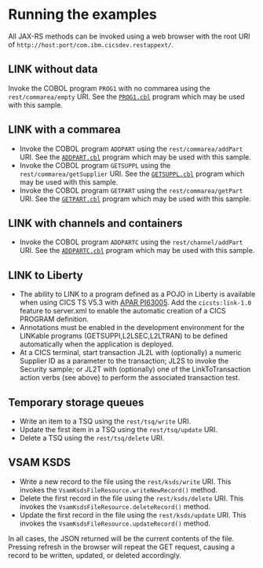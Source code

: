 Running the examples
====================

All JAX-RS methods can be invoked using a web browser with the root URI of `http://host:port/com.ibm.cicsdev.restappext/`.

## LINK without data

Invoke the COBOL program `PROG1` with no commarea using the `rest/commarea/empty` URI. See the [`PROG1.cbl`](src/Cobol/PROG1.cbl) program
which may be used with this sample.


## LINK with a commarea

* Invoke the COBOL program `ADDPART` using the `rest/commarea/addPart` URI. See the [`ADDPART.cbl`](src/Cobol/ADDPART.cbl) program which
may be used with this sample.
* Invoke the COBOL program `GETSUPPL` using the `rest/commarea/getSupplier` URI. See the [`GETSUPPL.cbl`](src/Cobol/GETSUPPL.cbl) program which
may be used with this sample.
* Invoke the COBOL program `GETPART` using the `rest/commarea/getPart` URI. See the [`GETPART.cbl`](src/Cobol/GETPART.cbl) program which
may be used with this sample.

## LINK with channels and containers

* Invoke the COBOL program `ADDPARTC` using the `rest/channel/addPart` URI. See the [`ADDPARTC.cbl`](src/Cobol/ADDPARTC.cbl) program which
may be used with this sample.

## LINK to Liberty

* The ability to LINK to a program defined as a POJO in Liberty is available when using CICS TS V5.3 with
[APAR PI63005](http://www-01.ibm.com/support/docview.wss?uid=swg1PI63005). Add the `cicsts:link-1.0` feature to server.xml to enable the automatic
creation of a CICS PROGRAM definition.
* Annotations must be enabled in the development environment for the LINKable programs (GETSUPPI,L2LSEC,L2LTRAN) to be defined automatically when the application is deployed.
* At a CICS terminal, start transaction JL2L with (optionally) a numeric Supplier ID as a parameter to the transaction; JL2S to invoke the Security sample; or JL2T with (optionally) one of the LinkToTransaction action verbs (see above) to perform the associated transaction test.

## Temporary storage queues

* Write an item to a TSQ using the `rest/tsq/write` URI.
* Update the first item in a TSQ using the `rest/tsq/update` URI.
* Delete a TSQ using the `rest/tsq/delete` URI.


## VSAM KSDS

* Write a new record to the file using the `rest/ksds/write` URI. This invokes the `VsamKsdsFileResource.writeNewRecord()` method.
* Delete the first record in the file using the `rest/ksds/delete` URI. This invokes the `VsamKsdsFileResource.deleteRecord()` method.
* Update the first record in the file using the `rest/ksds/update` URI. This invokes the `VsamKsdsFileResource.updateRecord()` method.

In all cases, the JSON returned will be the current contents of the file. Pressing refresh in the browser will repeat the GET request,
causing a record to be written, updated, or deleted accordingly.
